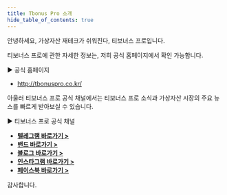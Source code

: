 ```yaml
---
title: Tbonus Pro 소개
hide_table_of_contents: true
---
```


[//]: # (TP介绍)

안녕하세요,
가상자산 재테크가 쉬워진다, 티보너스 프로입니다.

티보너스 프로에 관한 자세한 정보는, 저희 공식 홈페이지에서 확인 가능합니다.

▶ 공식 홈페이지
- http://tbonuspro.co.kr/

아울러 티보너스 프로 공식 채널에서는 티보너스 프로 소식과 가상자산 시장의 주요 뉴스를 빠르게 받아보실 수 있습니다.

▶ 티보너스 프로 공식 채널

- **[텔레그램 바로가기 >](https://t.me/tbonuspro_notice)**
- **[밴드 바로가기 >](https://band.us/band/86696162)**
- **[블로그 바로가기 >](https://blog.naver.com/tbonuspro)**
- **[인스타그램 바로가기 >](https://www.instagram.com/tbonuspro/?hl=ko)**
- **[페이스북 바로가기 >](https://www.facebook.com/%ED%8B%B0%EB%B3%B4%EB%84%88%EC%8A%A4-%ED%94%84%EB%A1%9C-104745678808195)**

감사합니다.


